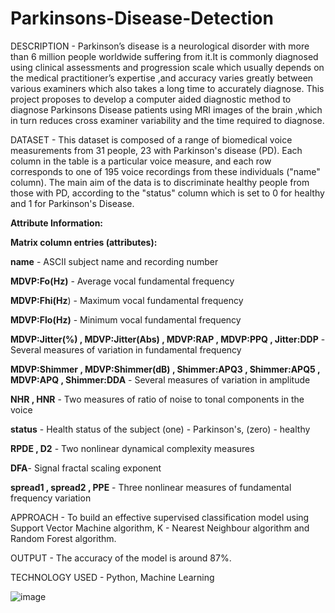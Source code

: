# Parkinsons-Disease-Detection
DESCRIPTION - Parkinson’s disease is a neurological disorder with more than 6 million people worldwide suffering from it.It is commonly diagnosed using clinical assessments and progression scale which usually depends on the medical practitioner’s expertise ,and accuracy varies greatly between various examiners which also takes a long time to accurately diagnose.
This project proposes to develop a computer aided diagnostic method to diagnose Parkinsons Disease patients using MRI images of the brain ,which in turn reduces cross examiner variability and the time required to diagnose.


DATASET - This dataset is composed of a range of biomedical voice measurements from 31 people, 23 with Parkinson's disease (PD). Each column in the table is a particular voice measure, and each row corresponds to one of 195 voice recordings from these individuals ("name" column). The main aim of the data is to discriminate healthy people from those with PD, according to the "status" column which is set to 0 for healthy and 1 for Parkinson's Disease.

**Attribute Information:**

**Matrix column entries (attributes):**

**name** - ASCII subject name and recording number

**MDVP:Fo(Hz)** - Average vocal fundamental frequency

**MDVP:Fhi(Hz**) - Maximum vocal fundamental frequency

**MDVP:Flo(Hz)** - Minimum vocal fundamental frequency

**MDVP:Jitter(%) , MDVP:Jitter(Abs) , MDVP:RAP , MDVP:PPQ , Jitter:DDP** - Several measures of variation in fundamental frequency

**MDVP:Shimmer , MDVP:Shimmer(dB) , Shimmer:APQ3 , Shimmer:APQ5 , MDVP:APQ , Shimmer:DDA** - Several measures of variation in amplitude

**NHR , HNR** - Two measures of ratio of noise to tonal components in the voice

**status** - Health status of the subject (one) - Parkinson's, (zero) - healthy

**RPDE , D2** - Two nonlinear dynamical complexity measures

**DFA**- Signal fractal scaling exponent

**spread1 , spread2 , PPE** - Three nonlinear measures of fundamental frequency variation


APPROACH - To build an effective supervised classification model using Support Vector Machine algorithm, K - Nearest Neighbour algorithm and Random Forest algorithm.


OUTPUT - The accuracy of the model is around 87%.

TECHNOLOGY USED - Python, Machine Learning

![image](https://github.com/divyanshsahu2020/Parkinsons-Disease-Detection/assets/80671629/766739f5-9381-42c3-87a6-3e0191897f36)

